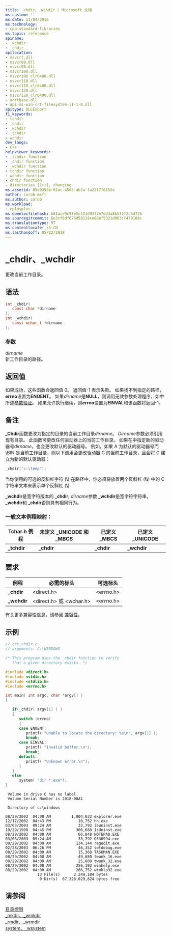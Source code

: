 ```yaml
---
title: _chdir、_wchdir | Microsoft 文档
ms.custom: ''
ms.date: 11/04/2016
ms.technology:
- cpp-standard-libraries
ms.topic: reference
apiname:
- _wchdir
- _chdir
apilocation:
- msvcrt.dll
- msvcr80.dll
- msvcr90.dll
- msvcr100.dll
- msvcr100_clr0400.dll
- msvcr110.dll
- msvcr110_clr0400.dll
- msvcr120.dll
- msvcr120_clr0400.dll
- ucrtbase.dll
- api-ms-win-crt-filesystem-l1-1-0.dll
apitype: DLLExport
f1_keywords:
- tchdir
- _chdir
- _wchdir
- _tchdir
- wchdir
dev_langs:
- C++
helpviewer_keywords:
- _tchdir function
- _chdir function
- _wchdir function
- tchdir function
- wchdir function
- chdir function
- directories [C++], changing
ms.assetid: 85e9393b-62ac-45d5-ab2a-fa2217f6152e
author: corob-msft
ms.author: corob
ms.workload:
- cplusplus
ms.openlocfilehash: b81ace9c9fe5cf21d93f7e7dd4a8b5f2f2c5d726
ms.sourcegitcommit: 6e3cf8df676d59119ce88bf5321d063cf479108c
ms.translationtype: MT
ms.contentlocale: zh-CN
ms.lasthandoff: 05/22/2018
---
```

# <a name="chdir-wchdir"></a>_chdir、_wchdir

更改当前工作目录。

## <a name="syntax"></a>语法

```C
int _chdir(
   const char *dirname
);
int _wchdir(
   const wchar_t *dirname
);
```

### <a name="parameters"></a>参数

*dirname*<br/>
新工作目录的路径。

## <a name="return-value"></a>返回值

如果成功，这些函数会返回值 0。 返回值-1 表示失败。 如果找不到指定的路径， **errno**设置为**ENOENT**。 如果*dirname*是**NULL**，则调用无效参数处理程序，如中所述[参数验证](../../c-runtime-library/parameter-validation.md)。 如果允许执行继续，则**errno**设置为**EINVAL**和该函数将返回-1。

## <a name="remarks"></a>备注

**_Chdir**函数更改为指定的目录的当前工作目录*dirname*。 *Dirname*参数必须引用现有目录。 此函数可更改任何驱动器上的当前工作目录。 如果在中指定新的驱动器号*dirname*，也会更改默认的驱动器号。 例如，如果 A 为默认的驱动器号而 \BIN 是当前工作目录，则以下调用会更改驱动器 C 的当前工作目录，且会将 C 建立为新的默认驱动器：

```C
_chdir("c:\temp");
```

当你使用的可选的反斜杠字符 (**&#92;**) 在路径中，你必须将放置两个反斜杠 (**&#92;&#92;**) 中的 C 字符串文本来表示单个反斜杠 (**&#92;**).

**_wchdir**是宽字符版本的 **_chdir**; *dirname*参数 **_wchdir**是宽字符字符串。 **_wchdir**和 **_chdir**否则具有相同行为。

### <a name="generic-text-routine-mapping"></a>一般文本例程映射：

|Tchar.h 例程|未定义 _UNICODE 和 _MBCS|已定义 _MBCS|已定义 _UNICODE|
|---------------------|--------------------------------------|--------------------|-----------------------|
|**_tchdir**|**_chdir**|**_chdir**|**_wchdir**|

## <a name="requirements"></a>要求

|例程|必需的标头|可选标头|
|-------------|---------------------|---------------------|
|**_chdir**|\<direct.h>|\<errno.h>|
|**_wchdir**|\<direct.h> 或 \<wchar.h>|\<errno.h>|

有关更多兼容性信息，请参阅 [兼容性](../../c-runtime-library/compatibility.md)。

## <a name="example"></a>示例

```C
// crt_chdir.c
// arguments: C:\WINDOWS

/* This program uses the _chdir function to verify
   that a given directory exists. */

#include <direct.h>
#include <stdio.h>
#include <stdlib.h>
#include <errno.h>

int main( int argc, char *argv[] )
{

   if(_chdir( argv[1] ) )
   {
      switch (errno)
      {
      case ENOENT:
         printf( "Unable to locate the directory: %s\n", argv[1] );
         break;
      case EINVAL:
         printf( "Invalid buffer.\n");
         break;
      default:
         printf( "Unknown error.\n");
      }
   }
   else
      system( "dir *.exe");
}
```

```Output
 Volume in drive C has no label.
 Volume Serial Number is 2018-08A1

 Directory of c:\windows

08/29/2002  04:00 AM         1,004,032 explorer.exe
12/17/2002  04:43 PM            10,752 hh.exe
03/03/2003  09:24 AM            33,792 ieuninst.exe
10/29/1998  04:45 PM           306,688 IsUninst.exe
08/29/2002  04:00 AM            66,048 NOTEPAD.EXE
03/03/2003  09:24 AM            33,792 Q330994.exe
08/29/2002  04:00 AM           134,144 regedit.exe
02/28/2003  06:26 PM            46,352 setdebug.exe
08/29/2002  04:00 AM            15,360 TASKMAN.EXE
08/29/2002  04:00 AM            49,680 twunk_16.exe
08/29/2002  04:00 AM            25,600 twunk_32.exe
08/29/2002  04:00 AM           256,192 winhelp.exe
08/29/2002  04:00 AM           266,752 winhlp32.exe
              13 File(s)      2,249,184 bytes
               0 Dir(s)  67,326,029,824 bytes free
```

## <a name="see-also"></a>请参阅

[目录控制](../../c-runtime-library/directory-control.md)<br/>
[_mkdir、_wmkdir](mkdir-wmkdir.md)<br/>
[_rmdir、_wrmdir](rmdir-wrmdir.md)<br/>
[system、_wsystem](system-wsystem.md)<br/>
